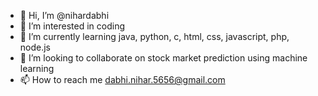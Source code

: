 - 👋 Hi, I’m @nihardabhi
- 👀 I’m interested in coding
- 🌱 I’m currently learning java, python, c, html, css, javascript, php, node.js
- 💞️ I’m looking to collaborate on stock market prediction using machine learning
- 📫 How to reach me dabhi.nihar.5656@gmail.com

<!---
nihardabhi/nihardabhi is a ✨ special ✨ repository because its `README.md` (this file) appears on your GitHub profile.
You can click the Preview link to take a look at your changes.
--->
